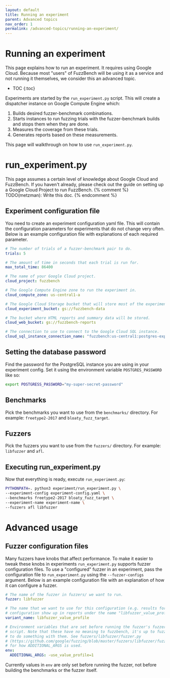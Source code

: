 ```yaml
---
layout: default
title: Running an experiment
parent: Advanced topics
nav_order: 1
permalink: /advanced-topics/running-an-experiment/
---
```


# Running an experiment

This page explains how to run an experiment. It requires using Google Cloud.
Because most "users" of FuzzBench will be using it as a service and not running
it themselves, we consider this an advanced topic.

- TOC
{:toc}

Experiments are started by the `run_experiment.py` script. This will create a
dispatcher instance on Google Compute Engine which:
1. Builds desired fuzzer-benchmark combinations.
1. Starts instances to run fuzzing trials with the fuzzer-benchmark
   builds and stops them when they are done.
1. Measures the coverage from these trials.
1. Generates reports based on these measurements.

This page will walkthrough on how to use `run_experiment.py`.

# run_experiment.py

This page assumes a certain level of knowledge about Google Cloud and FuzzBench.
If you haven't already, please check out the guide on setting up a Google Cloud
Project to run FuzzBench.
{% comment %}
TODO(metzman): Write this doc.
{% endcomment %}

## Experiment configuration file

You need to create an experiment configuration yaml file.
This will contain the configuration parameters for experiments that do not
change very often.
Below is an example configuration file with explanations of each required
parameter.

```yaml
# The number of trials of a fuzzer-benchmark pair to do.
trials: 5

# The amount of time in seconds that each trial is run for.
max_total_time: 86400

# The name of your Google Cloud project.
cloud_project: fuzzbench

# The Google Compute Engine zone to run the experiment in.
cloud_compute_zone: us-central1-a

# The Google Cloud Storage bucket that will store most of the experiment data.
cloud_experiment_bucket: gs://fuzzbench-data

# The bucket where HTML reports and summary data will be stored.
cloud_web_bucket: gs://fuzzbench-reports

# The connection to use to connect to the Google Cloud SQL instance.
cloud_sql_instance_connection_name: "fuzzbench:us-central1:postgres-experiment-db=tcp:5432"
```
## Setting the database password

Find the password for the PostgreSQL instance you are using in your
experiment config.
Set it using the environment variable `POSTGRES_PASSWORD` like so:

```bash
export POSTGRESS_PASSWORD="my-super-secret-password"
```

## Benchmarks
Pick the benchmarks you want to use from the `benchmarks/` directory.
For example: `freetype2-2017` and `bloaty_fuzz_target`.

## Fuzzers
Pick the fuzzers you want to use from the `fuzzers/` directory.
For example: `libfuzzer` and `afl`.

## Executing run_experiment.py
Now that everything is ready, execute `run_experiment.py`:

```bash
PYTHONPATH=. python3 experiment/run_experiment.py \
--experiment-config experiment-config.yaml \
--benchmarks freetype2-2017 bloaty_fuzz_target \
--experiment-name experiment-name \
--fuzzers afl libfuzzer
```

# Advanced usage

## Fuzzer configuration files

Many fuzzers have knobs that affect performance. To make it easier to tweak
these knobs in experiments `run_experiment.py` supports fuzzer configuration
files.
To use a "configured" fuzzer in an experiment, pass the configuration file to
`run_experiment.py` using the `--fuzzer-configs` argument. Below is an example
configuration file with an explanation of how it can configure a fuzzer.

```yaml
# The name of the fuzzer in fuzzers/ we want to run.
fuzzer: libfuzzer

# The name that we want to use for this configuration (e.g. results for this
# configuration show up in reports under the name "libfuzzer_value_profile")
variant_name: libfuzzer_value_profile

# Environment variables that are set before running the fuzzer's fuzzer.py
# script. Note that these have no meaning to fuzzbench, it's up to fuzzer.py
# to do something with them. See fuzzers/libfuzzer/fuzzer.py
# (https://github.com/google/fuzzing/blob/master/fuzzers/libfuzzer/fuzzer.py)
# for how ADDITIONAL_ARGS is used.
env:
  ADDITIONAL_ARGS: -use_value_profile=1

```

Currently values in `env` are only set before running the fuzzer, not before
building the benchmarks or the fuzzer itself.
